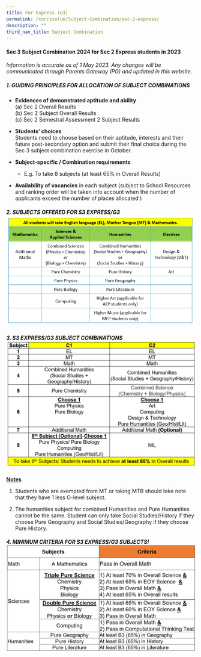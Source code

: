 ```yaml
---
title: For Express (G3)
permalink: /curriculum/Subject-Combination/sec-2-express/
description: ""
third_nav_title: Subject Combination
---
```

#### Sec 3 Subject Combination 2024 for Sec 2 Express students in 2023

*Information is accurate as of 1 May 2023. Any changes will be communicated through Parents Gateway (PG) and updated in this website.*

##### 1\. GUIDING PRINCIPLES FOR ALLOCATION OF SUBJECT COMBINATIONS

* **Evidences of demonstrated aptitude and ability**   
        (a) Sec 2 Overall Results      
        (b) Sec 2 Subject Overall Results    
        (c) Sec 2 Semestral Assessment 2 Subject Results
				
* **Students’ choices**    
Students need to choose based on their aptitude, interests and their future post-secondary option and submit their final choice during the Sec 3 subject combination exercise in October.
* **Subject-specific / Combination requirements**   
	* E.g. To take 8 subjects
		(at least 65% in Overall Results)

* **Availability of vacancies** in each subject (subject to School Resources and ranking order will be taken into account when the number of applicants exceed the number of places allocated ) 

##### 2\. SUBJECTS OFFERED FOR S3 EXPRESS/G3![S3 Exp Subjects](/images/S3%20Express%20Subjects%202023.png)

##### 3\. S3 EXPRESS/G3 SUBJECT COMBINATIONS ![](/images/s3%20g3%20subject%20combi.png)

<strong><u>Notes</u></strong>      
1. Students who are exempted from MT or taking MTB should take note that they have 1 less O-level subject.&nbsp;&nbsp;&nbsp;&nbsp;&nbsp;&nbsp;

1. The humanities subject for combined Humanities and Pure Humanities cannot be the same. Student can only take Social Studies/History if they choose Pure Geography and Social Studies/Geography if they choose Pure History.

##### 4\. MINIMUM CRITERIA FOR S3 EXPRESS/G3 SUBJECTS!![](/images/s3%20g3%20min%20criteria%20(new).png)